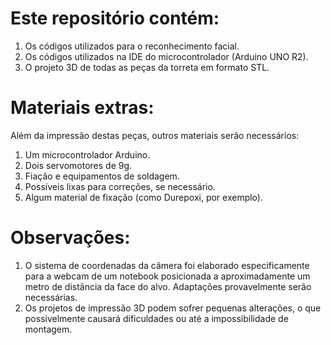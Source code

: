 # Este repositório contém:
1. Os códigos utilizados para o reconhecimento facial.
2. Os códigos utilizados na IDE do microcontrolador (Arduino UNO R2).
3. O projeto 3D de todas as peças da torreta em formato STL.
# Materiais extras:
Além da impressão destas peças, outros materiais serão necessários:
1. Um microcontrolador Arduino.
2. Dois servomotores de 9g.
3. Fiação e equipamentos de soldagem.
4. Possíveis lixas para correções, se necessário.
5. Algum material de fixação (como Durepoxi, por exemplo).
# Observações:
1. O sistema de coordenadas da câmera foi elaborado especificamente para a webcam de um notebook posicionada a aproximadamente um metro de distância da face do alvo. Adaptações provavelmente serão necessárias.
2. Os projetos de impressão 3D podem sofrer pequenas alterações, o que possivelmente causará dificuldades ou até a impossibilidade de montagem.
